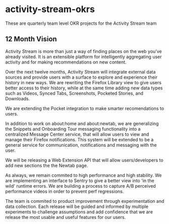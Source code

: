 # activity-stream-okrs
These are quarterly team level OKR projects for the Activity Stream team

## 12 Month Vision
Activity Stream is more than just a way of finding places on the web you’ve already visited.  It is an extensible platform for intelligently aggregating user activity and for making recommendations on new content.   

Over the next twelve months, Activity Stream will integrate external data sources and provide users with a surface to explore and experience their history in new ways.  We are rewriting the Firefox Library view to give users better access to their history, while at the same time adding new data types such as Videos, Synced Tabs, Screenshots, Pocketed Stories, and Downloads.

We are extending the Pocket integration to make smarter recomendations to users.  

In addition to work on about:home and about:newtab, we are generalizing the Snippets and Onboarding Tour messaging functionality into a centralized Message Center service, that will allow users to view and manage their Firefox notifications.  This system will be extended to be a general service for communication, notifications and messaging with the user.

We will be releasing a Web Extension API that will allow users/developers to add new sections the the Newtab page.  

As always, we remain commited to high performance and high stability.  We are implementing an interface to Sentry to give a better view into 'in the wild' runtime errors.  We are building a process to capture A/B perceived performance videos in order to prevent  perf regressions.  

The team is commited to product improvement through experimentation and data collection.  Each release will be guided and informed by multiple experiments to challenge assumptions and add confidence that we are release the most usable and useful features for our users.  
